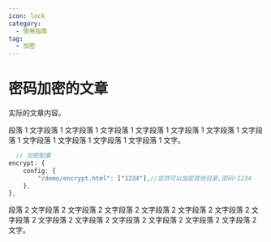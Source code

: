 ```yaml
---
icon: lock
category:
  - 使用指南
tag:
  - 加密
---
```


# 密码加密的文章

实际的文章内容。


段落 1 文字段落 1 文字段落 1 文字段落 1 文字段落 1 文字段落 1 文字段落 1 文字段落 1 文字段落 1 文字段落 1 文字段落 1 文字段落 1 文字。
```ts
  // 加密配置
encrypt: {
    config: {
        "/demo/encrypt.html": ["1234"],//显然可以加密其他目录,密码:1234
    },
},
```
段落 2 文字段落 2 文字段落 2 文字段落 2 文字段落 2 文字段落 2 文字段落 2 文字段落 2 文字段落 2 文字段落 2 文字段落 2 文字段落 2 文字段落 2 文字段落 2 文字。
